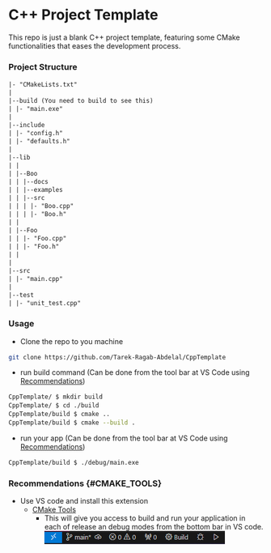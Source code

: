 # C++ Project Template

This repo is just a blank C++ project template, featuring some CMake functionalities that eases the development process.

### Project Structure

```
|- "CMakeLists.txt"
|
|--build (You need to build to see this)
| |- "main.exe"
|
|--include
| |- "config.h"
| |- "defaults.h"
|
|--lib
| |
| |--Boo
| | |--docs
| | |--examples
| | |--src
| | | |- "Boo.cpp"
| | | |- "Boo.h"
| |
| |--Foo
| | |- "Foo.cpp"
| | |- "Foo.h"
| |
|
|--src
| |- "main.cpp"
|
|--test
| |- "unit_test.cpp"
```

### Usage

- Clone the repo to you machine

```bash
git clone https://github.com/Tarek-Ragab-Abdelal/CppTemplate
```

- run build command (Can be done from the tool bar at VS Code using [Recommendations](#CMAKE_TOOLS))

```bash
CppTemplate/ $ mkdir build
CppTemplate/ $ cd ./build
CppTemplate/build $ cmake ..
CppTemplate/build $ cmake --build .
```

- run your app
  (Can be done from the tool bar at VS Code using [Recommendations](#CMAKE_TOOLS))

```bash
CppTemplate/build $ ./debug/main.exe
```

### Recommendations {#CMAKE_TOOLS}

- Use VS code and install this extension
  - [CMake Tools](https://marketplace.visualstudio.com/items?itemName=ms-vscode.cmake-tools)
    - This will give you access to build and run your application in each of release an debug modes from the bottom bar in VS code.
      <br>![Cmake Tools from ToolBar at VS Code](/assets/cmake_toolbar.png)
